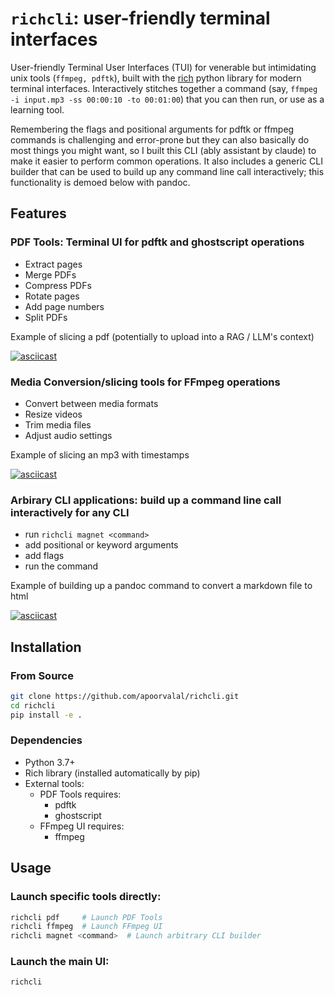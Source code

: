 # `richcli`: user-friendly terminal interfaces

User-friendly Terminal User Interfaces (TUI) for venerable but intimidating unix tools (`ffmpeg, pdftk`), built with the [rich](https://rich.readthedocs.io/en/stable/introduction.html) python library for modern terminal interfaces. Interactively stitches together a command (say, `ffmpeg -i input.mp3 -ss 00:00:10 -to 00:01:00`) that you can then run, or use as a learning tool.

Remembering the flags and positional arguments for pdftk or ffmpeg commands is challenging and error-prone but they can also basically do most things you might want, so I built this CLI (ably assistant by claude) to make it easier to perform common operations. It also includes a generic CLI builder that can be used to build up any command line call interactively; this functionality is demoed below with pandoc.

## Features

### PDF Tools: Terminal UI for pdftk and ghostscript operations
  - Extract pages
  - Merge PDFs
  - Compress PDFs
  - Rotate pages
  - Add page numbers
  - Split PDFs

Example of slicing a pdf (potentially to upload into a RAG / LLM's context)

[![asciicast](https://asciinema.org/a/ORABjxo0qCnuAKX6IUYvaUO6r.svg)](https://asciinema.org/a/ORABjxo0qCnuAKX6IUYvaUO6r)

### Media Conversion/slicing tools for  FFmpeg operations
  - Convert between media formats
  - Resize videos
  - Trim media files
  - Adjust audio settings

Example of slicing an mp3 with timestamps

[![asciicast](https://asciinema.org/a/9RO8sgs6USJcdUtfAXNp0icZe.svg)](https://asciinema.org/a/9RO8sgs6USJcdUtfAXNp0icZe)

### Arbirary CLI applications: build up a command line call interactively for any CLI
  - run `richcli magnet <command>`
  - add positional or keyword arguments
  - add flags
  - run the command

Example of building up a pandoc command to convert a markdown file to html

[![asciicast](https://asciinema.org/a/YLkkZAKHf3fMEVKoZD2mTYgRW.svg)](https://asciinema.org/a/YLkkZAKHf3fMEVKoZD2mTYgRW)


## Installation

### From Source

```bash
git clone https://github.com/apoorvalal/richcli.git
cd richcli
pip install -e .
```

### Dependencies

- Python 3.7+
- Rich library (installed automatically by pip)
- External tools:
  - PDF Tools requires:
    - pdftk
    - ghostscript
  - FFmpeg UI requires:
    - ffmpeg

## Usage

### Launch specific tools directly:

```bash
richcli pdf     # Launch PDF Tools
richcli ffmpeg  # Launch FFmpeg UI
richcli magnet <command>  # Launch arbitrary CLI builder
```

### Launch the main UI:

```bash
richcli
```

